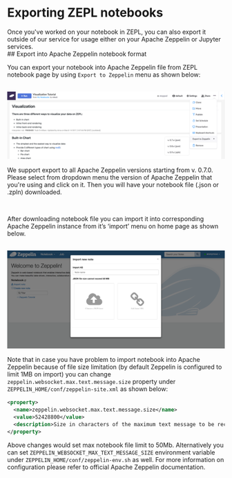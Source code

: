 <h1> Exporting ZEPL notebooks </h1>
Once you've worked on your notebook in ZEPL, you can also export it outside of our service for usage either on your Apache Zeppelin or Jupyter services.

<br/>
## Export into Apache Zeppelin notebook format

You can export your notebook into Apache Zeppelin file from ZEPL notebook page by using `Export to Zeppelin` menu as shown below:

<br/>

<img src="../../img/export_notebook/01_zepl_export_menu.png" class="image-box big-img" />

<br/>

We support export to all Apache Zeppelin versions starting from v. 0.7.0. Please select from dropdown menu the version of Apache Zeppelin that you're using and click on it. Then you will have your notebook file (.json or .zpln) downloaded.

<br/>

After downloading notebook file you can import it into corresponding Apache Zeppelin instance from it’s ‘import’ menu on home page as shown below.

<br/>

<img src="../../img/export_notebook/02_zeppelin_import_menu.png" class="image-box big-img" />

<br/>

Note that in case you have problem to import notebook into Apache Zeppelin because of file size limitation (by default Zeppelin is configured to limit 1MB on import) you can change `zeppelin.websocket.max.text.message.size` property under `ZEPPELIN_HOME/conf/zeppelin-site.xml` as shown below:

```xml
<property>
  <name>zeppelin.websocket.max.text.message.size</name>
  <value>52428800</value>
  <description>Size in characters of the maximum text message to be received by websocket. Defaults to 1024000</description>
</property>
```
Above changes would set max notebook file limit to 50Mb. Alternatively you can set `ZEPPELIN_WEBSOCKET_MAX_TEXT_MESSAGE_SIZE` environment variable under `ZEPPELIN_HOME/conf/zeppelin-env.sh` as well. For more information on configuration please refer to official Apache Zeppelin documentation.
